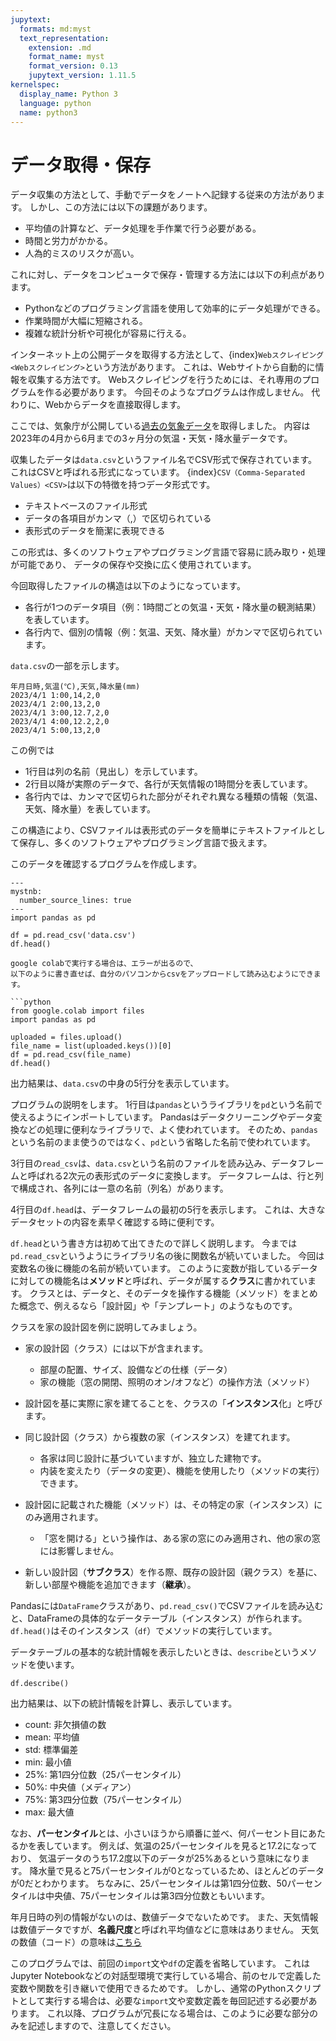 ```yaml
---
jupytext:
  formats: md:myst
  text_representation:
    extension: .md
    format_name: myst
    format_version: 0.13
    jupytext_version: 1.11.5
kernelspec:
  display_name: Python 3
  language: python
  name: python3
---
```

データ取得・保存
==============

データ収集の方法として、手動でデータをノートへ記録する従来の方法があります。
しかし、この方法には以下の課題があります。

- 平均値の計算など、データ処理を手作業で行う必要がある。
- 時間と労力がかかる。
- 人為的ミスのリスクが高い。

これに対し、データをコンピュータで保存・管理する方法には以下の利点があります。

- Pythonなどのプログラミング言語を使用して効率的にデータ処理ができる。
- 作業時間が大幅に短縮される。
- 複雑な統計分析や可視化が容易に行える。

インターネット上の公開データを取得する方法として、{index}`Webスクレイピング<Webスクレイピング>`という方法があります。
これは、Webサイトから自動的に情報を収集する方法です。
Webスクレイピングを行うためには、それ専用のプログラムを作る必要があります。
今回そのようなプログラムは作成しません。
代わりに、Webからデータを直接取得します。

ここでは、気象庁が公開している[過去の気象データ](https://www.data.jma.go.jp/gmd/risk/obsdl/)を取得しました。
内容は2023年の4月から6月までの3ヶ月分の気温・天気・降水量データです。

収集したデータは`data.csv`というファイル名でCSV形式で保存されています。
これはCSVと呼ばれる形式になっています。
{index}`CSV（Comma-Separated Values）<CSV>`は以下の特徴を持つデータ形式です。

- テキストベースのファイル形式
- データの各項目がカンマ（,）で区切られている
- 表形式のデータを簡潔に表現できる

この形式は、多くのソフトウェアやプログラミング言語で容易に読み取り・処理が可能であり、
データの保存や交換に広く使用されています。

今回取得したファイルの構造は以下のようになっています。

- 各行が1つのデータ項目（例：1時間ごとの気温・天気・降水量の観測結果）を表しています。
- 各行内で、個別の情報（例：気温、天気、降水量）がカンマで区切られています。

`data.csv`の一部を示します。

```text
年月日時,気温(℃),天気,降水量(mm)
2023/4/1 1:00,14,2,0
2023/4/1 2:00,13,2,0
2023/4/1 3:00,12.7,2,0
2023/4/1 4:00,12.2,2,0
2023/4/1 5:00,13,2,0
```

この例では

- 1行目は列の名前（見出し）を示しています。
- 2行目以降が実際のデータで、各行が天気情報の1時間分を表しています。
- 各行内では、カンマで区切られた部分がそれぞれ異なる種類の情報（気温、天気、降水量）を表しています。

この構造により、CSVファイルは表形式のデータを簡単にテキストファイルとして保存し、多くのソフトウェアやプログラミング言語で扱えます。

このデータを確認するプログラムを作成します。

```{code-cell}
---
mystnb:
  number_source_lines: true
---
import pandas as pd

df = pd.read_csv('data.csv')
df.head()
```

```{note}
google colabで実行する場合は、エラーが出るので、
以下のように書き直せば、自分のパソコンからcsvをアップロードして読み込むようにできます。

```python
from google.colab import files
import pandas as pd

uploaded = files.upload()
file_name = list(uploaded.keys())[0]
df = pd.read_csv(file_name)
df.head()
```

出力結果は、`data.csv`の中身の5行分を表示しています。

プログラムの説明をします。
1行目は`pandas`というライブラリを`pd`という名前で使えるようにインポートしています。
Pandasはデータクリーニングやデータ変換などの処理に便利なライブラリで、よく使われています。
そのため、`pandas`という名前のまま使うのではなく、`pd`という省略した名前で使われています。

3行目の`read_csv`は、`data.csv`という名前のファイルを読み込み、データフレームと呼ばれる2次元の表形式のデータに変換します。
データフレームは、行と列で構成され、各列には一意の名前（列名）があります。

4行目の`df.head`は、データフレームの最初の5行を表示します。
これは、大きなデータセットの内容を素早く確認する時に便利です。

`df.head`という書き方は初めて出てきたので詳しく説明します。
今までは`pd.read_csv`というようにライブラリ名の後に関数名が続いていました。
今回は変数名の後に機能の名前が続いています。
このように変数が指しているデータに対しての機能名は**メソッド**と呼ばれ、データが属する**クラス**に書かれています。
クラスとは、データと、そのデータを操作する機能（メソッド）をまとめた概念で、例えるなら「設計図」や「テンプレート」のようなものです。

クラスを家の設計図を例に説明してみましょう。

- 家の設計図（クラス）には以下が含まれます。
   - 部屋の配置、サイズ、設備などの仕様（データ）
   - 家の機能（窓の開閉、照明のオン/オフなど）の操作方法（メソッド）

- 設計図を基に実際に家を建てることを、クラスの「**インスタンス**化」と呼びます。

- 同じ設計図（クラス）から複数の家（インスタンス）を建てれます。
   - 各家は同じ設計に基づいていますが、独立した建物です。
   - 内装を変えたり（データの変更）、機能を使用したり（メソッドの実行）できます。

- 設計図に記載された機能（メソッド）は、その特定の家（インスタンス）にのみ適用されます。
   - 「窓を開ける」という操作は、ある家の窓にのみ適用され、他の家の窓には影響しません。

- 新しい設計図（**サブクラス**）を作る際、既存の設計図（親クラス）を基に、新しい部屋や機能を追加できます（**継承**）。

Pandasには`DataFrame`クラスがあり、`pd.read_csv()`でCSVファイルを読み込むと、DataFrameの具体的なデータテーブル（インスタンス）が作られます。
`df.head()`はそのインスタンス（`df`）でメソッドの実行しています。

データテーブルの基本的な統計情報を表示したいときは、`describe`というメソッドを使います。

```{code-cell}
df.describe()
```

出力結果は、以下の統計情報を計算し、表示しています。

- count: 非欠損値の数
- mean: 平均値
- std: 標準偏差
- min: 最小値
- 25%: 第1四分位数（25パーセンタイル）
- 50%: 中央値（メディアン）
- 75%: 第3四分位数（75パーセンタイル）
- max: 最大値

なお、**パーセンタイル**とは、小さいほうから順番に並べ、何パーセント目にあたるかを表しています。
例えば、気温の25パーセンタイルを見ると17.2になっており、
気温データのうち17.2度以下のデータが25%あるという意味になります。
降水量で見ると75パーセンタイルが0となっているため、ほとんどのデータが0だとわかります。
ちなみに、25パーセンタイルは第1四分位数、50パーセンタイルは中央値、75パーセンタイルは第3四分位数ともいいます。

年月日時の列の情報がないのは、数値データでないためです。
また、天気情報は数値データですが、**名義尺度**と呼ばれ平均値などに意味はありません。
天気の数値（コード）の意味は[こちら](https://www.data.jma.go.jp/obd/stats/data/mdrr/man/tenki_kigou.html)

このプログラムでは、前回の`import`文や`df`の定義を省略しています。
これはJupyter Notebookなどの対話型環境で実行している場合、前のセルで定義した変数や関数を引き継いで使用できるためです。
しかし、通常のPythonスクリプトとして実行する場合は、必要な`import`文や変数定義を毎回記述する必要があります。
これ以降、プログラムが冗長になる場合は、このように必要な部分のみを記述しますので、注意してください。